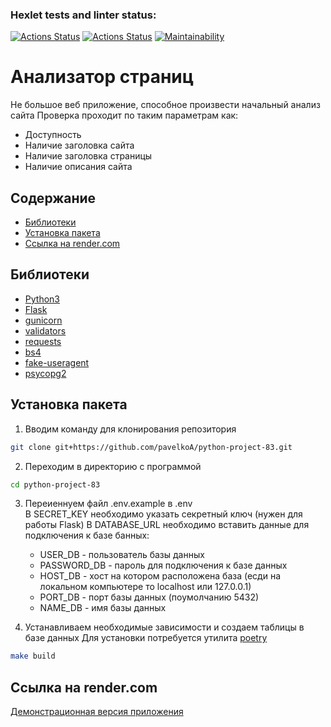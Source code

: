 ### Hexlet tests and linter status:
[![Actions Status](https://github.com/pavelkoA/python-project-83/actions/workflows/hexlet-check.yml/badge.svg)](https://github.com/pavelkoA/python-project-83/actions)
[![Actions Status](https://github.com/pavelkoA/python-project-83/actions/workflows/project-check.yml/badge.svg)](https://github.com/pavelkoA/python-project-83/actions/workflows/project-check.yml)
[![Maintainability](https://api.codeclimate.com/v1/badges/68a6578fe8273b9d9886/maintainability)](https://codeclimate.com/github/pavelkoA/python-project-83/maintainability)


<h1>Анализатор страниц</h1>

Не большое веб приложение, способное произвести начальный анализ сайта
Проверка проходит по таким параметрам как:
- Доступность
- Наличие заголовка сайта
- Наличие заголовка страницы
- Наличие описания сайта

## Содержание
- [Библиотеки](#библиотеки)
- [Установка пакета](#установка-пакета)
- [Ссылка на render.com](#ссылка-render.com)


## Библиотеки
- [Python3](https://www.python.org/)
- [Flask](https://flask.palletsprojects.com/)
- [gunicorn](https://gunicorn.org/)
- [validators](https://validators.readthedocs.io/)
- [requests](https://requests.readthedocs.io/)
- [bs4](https://www.crummy.com/software/BeautifulSoup/)
- [fake-useragent](https://fake-useragent.readthedocs.io/)
- [psycopg2](https://www.psycopg.org/)


## Установка пакета

1. Вводим команду для клонирования репозитория
```sh
git clone git+https://github.com/pavelkoA/python-project-83.git
```

2. Переходим в директорию с программой
```sh
cd python-project-83
```

3. Переиеннуем файл .env.example в .env  
   В SECRET_KEY необходимо указать секретный ключ (нужен для работы Flask) 
   В DATABASE_URL необходимо вставить данные для подключения к базе банных:
   - USER_DB - пользователь базы данных  
   - PASSWORD_DB - пароль для подключения к базе данных  
   - HOST_DB - хост на котором расположена база (есди на локальном компьютере то localhost или 127.0.0.1)
   - PORT_DB - порт базы данных (поумолчанию 5432)  
   - NAME_DB - имя базы данных  
 

4. Устанавливаем необходимые зависимости и создаем таблицы в базе данных
   Для установки потребуется утилита [poetry](https://python-poetry.org/docs/)
```sh
make build
```

## Ссылка на render.com

[Демонстрационная версия приложения](https://python-project-83-ygm2.onrender.com)
